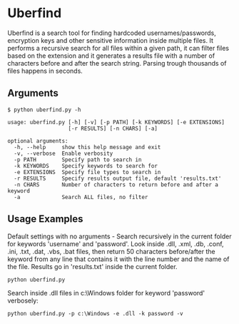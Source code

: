 Uberfind
==============
Uberfind is a search tool for finding hardcoded usernames/passwords, encryption keys and other sensitive information inside multiple files. It performs a recursive search for all files within a given path, it can filter files based on the extension and it generates a results file with a number of characters before and after the search string. Parsing trough thousands of files happens in seconds. 


Arguments
--------------

    $ python uberfind.py -h

    usage: uberfind.py [-h] [-v] [-p PATH] [-k KEYWORDS] [-e EXTENSIONS]
                       [-r RESULTS] [-n CHARS] [-a]
    
    optional arguments:
      -h, --help     show this help message and exit
      -v, --verbose  Enable verbosity
      -p PATH        Specify path to search in
      -k KEYWORDS    Specify keywords to search for
      -e EXTENSIONS  Specify file types to search in
      -r RESULTS     Specify results output file, default 'results.txt'
      -n CHARS       Number of characters to return before and after a keyword
      -a             Search ALL files, no filter


Usage Examples
--------------

Default settings with no arguments - Search recursively in the current folder for keywords 'username' and 'password'. Look inside .dll, .xml, .db, .conf, .ini, .txt, .dat, .vbs, .bat files, then return 50 characters before/after the keyword from any line that contains it with the line number and the name of the file. Results go in 'results.txt' inside the current folder.

    python uberfind.py

Search inside .dll files in c:\Windows folder for keyword 'password' verbosely:

    python uberfind.py -p c:\Windows -e .dll -k password -v

